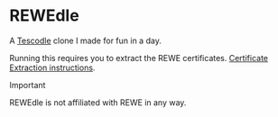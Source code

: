 # REWEdle

A [Tescodle](https://tescodle.com) clone I made for fun in a day.

Running this requires you to extract the REWE certificates.
[Certificate Extraction instructions](https://github.com/ByteSizedMarius/rewerse-engineering/blob/main/docs/readme.md).

> [!IMPORTANT]
> REWEdle is not affiliated with REWE in any way.
